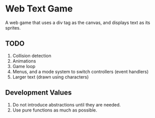 # Web Text Game

A web game that uses a div tag as the canvas, and displays text
as its sprites.

## TODO

1. Collision detection
2. Animations
3. Game loop
4. Menus, and a mode system to switch controllers (event handlers)
5. Larger text (drawn using characters)

## Development Values

1. Do not introduce abstractions until they are needed.
2. Use pure functions as much as possible.